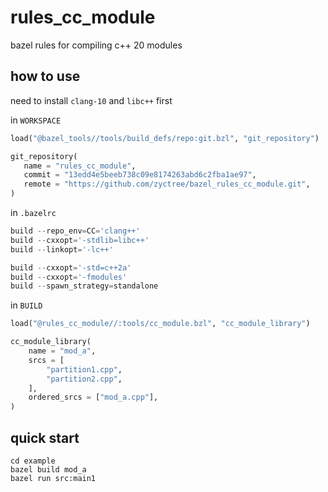 # rules_cc_module

bazel rules for compiling c++ 20 modules

## how to use

need to install `clang-10` and `libc++` first


in `WORKSPACE`

```python
load("@bazel_tools//tools/build_defs/repo:git.bzl", "git_repository")

git_repository(
   name = "rules_cc_module",
   commit = "13edd4e5beeb738c09e8174263abd6c2fba1ae97",
   remote = "https://github.com/zyctree/bazel_rules_cc_module.git",
)
```

in `.bazelrc`

```python
build --repo_env=CC='clang++'
build --cxxopt='-stdlib=libc++'
build --linkopt='-lc++'

build --cxxopt='-std=c++2a'
build --cxxopt='-fmodules'
build --spawn_strategy=standalone
```

in `BUILD`

```python
load("@rules_cc_module//:tools/cc_module.bzl", "cc_module_library")

cc_module_library(
    name = "mod_a",
    srcs = [
        "partition1.cpp",
        "partition2.cpp",
    ],
    ordered_srcs = ["mod_a.cpp"],
)
```

## quick start


```shell
cd example
bazel build mod_a
bazel run src:main1
```

